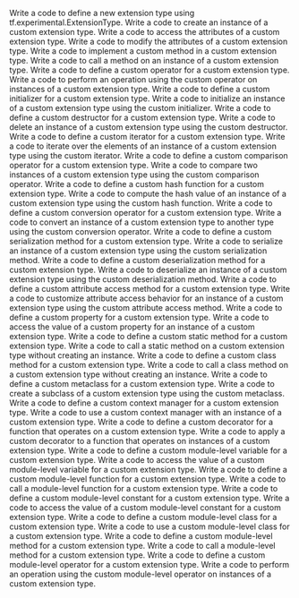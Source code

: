 Write a code to define a new extension type using tf.experimental.ExtensionType.
Write a code to create an instance of a custom extension type.
Write a code to access the attributes of a custom extension type.
Write a code to modify the attributes of a custom extension type.
Write a code to implement a custom method in a custom extension type.
Write a code to call a method on an instance of a custom extension type.
Write a code to define a custom operator for a custom extension type.
Write a code to perform an operation using the custom operator on instances of a custom extension type.
Write a code to define a custom initializer for a custom extension type.
Write a code to initialize an instance of a custom extension type using the custom initializer.
Write a code to define a custom destructor for a custom extension type.
Write a code to delete an instance of a custom extension type using the custom destructor.
Write a code to define a custom iterator for a custom extension type.
Write a code to iterate over the elements of an instance of a custom extension type using the custom iterator.
Write a code to define a custom comparison operator for a custom extension type.
Write a code to compare two instances of a custom extension type using the custom comparison operator.
Write a code to define a custom hash function for a custom extension type.
Write a code to compute the hash value of an instance of a custom extension type using the custom hash function.
Write a code to define a custom conversion operator for a custom extension type.
Write a code to convert an instance of a custom extension type to another type using the custom conversion operator.
Write a code to define a custom serialization method for a custom extension type.
Write a code to serialize an instance of a custom extension type using the custom serialization method.
Write a code to define a custom deserialization method for a custom extension type.
Write a code to deserialize an instance of a custom extension type using the custom deserialization method.
Write a code to define a custom attribute access method for a custom extension type.
Write a code to customize attribute access behavior for an instance of a custom extension type using the custom attribute access method.
Write a code to define a custom property for a custom extension type.
Write a code to access the value of a custom property for an instance of a custom extension type.
Write a code to define a custom static method for a custom extension type.
Write a code to call a static method on a custom extension type without creating an instance.
Write a code to define a custom class method for a custom extension type.
Write a code to call a class method on a custom extension type without creating an instance.
Write a code to define a custom metaclass for a custom extension type.
Write a code to create a subclass of a custom extension type using the custom metaclass.
Write a code to define a custom context manager for a custom extension type.
Write a code to use a custom context manager with an instance of a custom extension type.
Write a code to define a custom decorator for a function that operates on a custom extension type.
Write a code to apply a custom decorator to a function that operates on instances of a custom extension type.
Write a code to define a custom module-level variable for a custom extension type.
Write a code to access the value of a custom module-level variable for a custom extension type.
Write a code to define a custom module-level function for a custom extension type.
Write a code to call a module-level function for a custom extension type.
Write a code to define a custom module-level constant for a custom extension type.
Write a code to access the value of a custom module-level constant for a custom extension type.
Write a code to define a custom module-level class for a custom extension type.
Write a code to use a custom module-level class for a custom extension type.
Write a code to define a custom module-level method for a custom extension type.
Write a code to call a module-level method for a custom extension type.
Write a code to define a custom module-level operator for a custom extension type.
Write a code to perform an operation using the custom module-level operator on instances of a custom extension type.